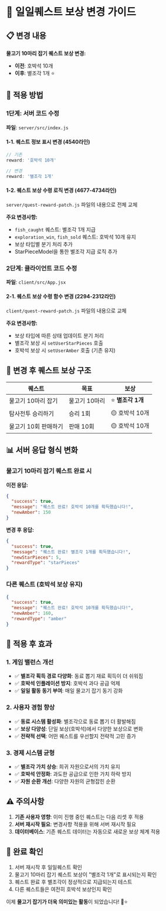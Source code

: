 # 🎯 일일퀘스트 보상 변경 가이드

## 📋 변경 내용

**물고기 10마리 잡기 퀘스트 보상 변경:**
- **이전**: 호박석 10개
- **이후**: 별조각 1개 ⭐

## 🔧 적용 방법

### 1단계: 서버 코드 수정

**파일**: `server/src/index.js`

#### 1-1. 퀘스트 정보 표시 변경 (4540라인)
```javascript
// 기존
reward: '호박석 10개'

// 변경
reward: '별조각 1개'
```

#### 1-2. 퀘스트 보상 수령 로직 변경 (4677-4734라인)
`server/quest-reward-patch.js` 파일의 내용으로 전체 교체

**주요 변경사항:**
- `fish_caught` 퀘스트: 별조각 1개 지급
- `exploration_win`, `fish_sold` 퀘스트: 호박석 10개 유지
- 보상 타입별 분기 처리 추가
- StarPieceModel을 통한 별조각 지급 로직 추가

### 2단계: 클라이언트 코드 수정

**파일**: `client/src/App.jsx`

#### 2-1. 퀘스트 보상 수령 함수 변경 (2294-2312라인)
`client/quest-reward-patch.js` 파일의 내용으로 교체

**주요 변경사항:**
- 보상 타입에 따른 상태 업데이트 분기 처리
- 별조각 보상 시 `setUserStarPieces` 호출
- 호박석 보상 시 `setUserAmber` 호출 (기존 유지)

## 🎯 변경 후 퀘스트 보상 구조

| 퀘스트 | 목표 | 보상 |
|--------|------|------|
| 물고기 10마리 잡기 | 물고기 10마리 | ⭐ **별조각 1개** |
| 탐사전투 승리하기 | 승리 1회 | 🟡 호박석 10개 |
| 물고기 10회 판매하기 | 판매 10회 | 🟡 호박석 10개 |

## 📊 서버 응답 형식 변화

### 물고기 10마리 잡기 퀘스트 완료 시

**이전 응답:**
```json
{
  "success": true,
  "message": "퀘스트 완료! 호박석 10개를 획득했습니다!",
  "newAmber": 150
}
```

**변경 후 응답:**
```json
{
  "success": true,
  "message": "퀘스트 완료! 별조각 1개를 획득했습니다!",
  "newStarPieces": 5,
  "rewardType": "starPieces"
}
```

### 다른 퀘스트 (호박석 보상 유지)

```json
{
  "success": true,
  "message": "퀘스트 완료! 호박석 10개를 획득했습니다!",
  "newAmber": 160,
  "rewardType": "amber"
}
```

## 🚀 적용 후 효과

### 1. 게임 밸런스 개선
- ✅ **별조각 획득 경로 다양화**: 동료 뽑기 재료 획득이 더 쉬워짐
- ✅ **호박석 인플레이션 방지**: 호박석 과다 공급 억제
- ✅ **일일 활동 동기 부여**: 매일 물고기 잡기 동기 강화

### 2. 사용자 경험 향상
- ✅ **동료 시스템 활성화**: 별조각으로 동료 뽑기 더 활발해짐
- ✅ **보상 다양성**: 단일 보상(호박석)에서 다양한 보상으로 변화
- ✅ **전략적 선택**: 어떤 퀘스트를 우선할지 전략적 고민 증가

### 3. 경제 시스템 균형
- ✅ **별조각 가치 상승**: 희귀 자원으로서의 가치 유지
- ✅ **호박석 안정화**: 과도한 공급으로 인한 가치 하락 방지
- ✅ **자원 순환 개선**: 다양한 자원의 균형잡힌 순환

## ⚠️ 주의사항

1. **기존 사용자 영향**: 이미 진행 중인 퀘스트는 다음 리셋 후 적용
2. **서버 재시작 필요**: 변경사항 적용을 위해 서버 재시작 필요
3. **데이터베이스**: 기존 퀘스트 데이터는 자동으로 새로운 보상 체계 적용

## 🎉 완료 확인

1. 서버 재시작 후 일일퀘스트 확인
2. 물고기 10마리 잡기 퀘스트 보상이 "별조각 1개"로 표시되는지 확인
3. 퀘스트 완료 후 별조각이 정상적으로 지급되는지 테스트
4. 다른 퀘스트들은 여전히 호박석 보상인지 확인

이제 **물고기 잡기가 더욱 의미있는 활동**이 되었습니다! 🎣⭐
